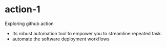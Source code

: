# action-1
Exploring github action 
- Its robust automation tool to empower you to streamline repeated task.
- automate the software deployment workflows
